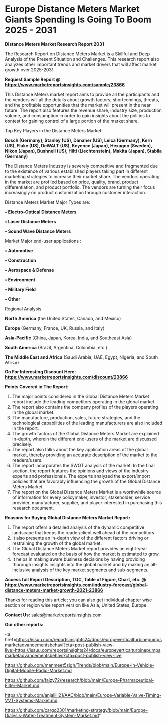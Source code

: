 # Europe Distance Meters Market Giants Spending Is Going To Boom 2025 - 2031

<strong>Distance Meters Market Research Report 2031</strong>

The Research Report on Distance Meters Market is a Skillful and Deep Analysis of the Present Situation and Challenges. This research report also analyzes other important trends and market drivers that will affect market growth over 2025-2031.

<strong>Request Sample Report @ <a href=https://www.marketreportsinsights.com/sample/23866>https://www.marketreportsinsights.com/sample/23866</a></strong>

This Distance Meters market report aims to provide all the participants and the vendors will all the details about growth factors, shortcomings, threats, and the profitable opportunities that the market will present in the near future. The report also features the revenue share, industry size, production volume, and consumption in order to gain insights about the politics to contest for gaining control of a large portion of the market share.

Top Key Players in the Distance Meters Market:

<strong>Bosch (Germany), Stanley (US), Danaher (US), Leica (Germany), Kern (US), Fluke (US), DeWALT (US), Keyence (Japan), Hexagon (Sweden), Nikon (Japan), Bushnell (US), Hilti (Liechtenstein), Makita (Japan), Stabila (Germany)</strong>

The Distance Meters Industry is severely competitive and fragmented due to the existence of various established players taking part in different marketing strategies to increase their market share. The vendors operating in the market are profiled based on price, quality, brand, product differentiation, and product portfolio. The vendors are turning their focus increasingly on product customization through customer interaction.

Distance Meters Market Major Types are:

<strong>• Electro-Optical Distance Meters

• Laser Distance Meters

• Sound Wave Distance Meters</strong>

Market Major end-user applications :

<strong>• Automotive

• Construction

• Aerospace & Defense

• Environment

• Military Field

• Other</strong>

Regional Analysis

</u><strong><b>North America</b></strong> (the United States, Canada, and Mexico)

<strong><b>Europe </b></strong>(Germany, France, UK, Russia, and Italy)

<strong><b>Asia-Pacific</b></strong> (China, Japan, Korea, India, and Southeast Asia)

<strong><b>South America</b></strong> (Brazil, Argentina, Colombia, etc.)

<strong><b>The Middle East and Africa</b></strong> (Saudi Arabia, UAE, Egypt, Nigeria, and South Africa)

<strong>Go For Interesting Discount Here: <a href=https://www.marketreportsinsights.com/discount/23866>https://www.marketreportsinsights.com/discount/23866</a></strong>

<strong>Points Covered in The Report:</strong>
<ol>
  <li>The major points considered in the Global Distance Meters Market report include the leading competitors operating in the global market.</li>
  <li>The report also contains the company profiles of the players operating in the global market.</li>
  <li>The manufacture, production, sales, future strategies, and the technological capabilities of the leading manufacturers are also included in the report.</li>
  <li>The growth factors of the Global Distance Meters Market are explained in-depth, wherein the different end-users of the market are discussed precisely.</li>
  <li>The report also talks about the key application areas of the global market, thereby providing an accurate description of the market to the readers/users.</li>
  <li>The report incorporates the SWOT analysis of the market. In the final section, the report features the opinions and views of the industry experts and professionals. The experts analyzed the export/import policies that are favorably influencing the growth of the Global Distance Meters Market.</li>
  <li>The report on the Global Distance Meters Market is a worthwhile source of information for every policymaker, investor, stakeholder, service provider, manufacturer, supplier, and player interested in purchasing this research document.</li>
</ol>
<strong>Reasons for Buying Global Distance Meters Market Report:</strong>

<ol>
  <li>The report offers a detailed analysis of the dynamic competitive landscape that keeps the reader/client well ahead of the competitors.</li>
  <li>It also presents an in-depth view of the different factors driving or restraining the growth of the global market.</li>
  <li>The Global Distance Meters Market report provides an eight-year forecast evaluated on the basis of how the market is estimated to grow.</li>
  <li>It helps in making aware business decisions by having providing thorough insights insights into the global market and by making an all-inclusive analysis of the key market segments and sub-segments.</li>
</ol>
<strong>Access full Report Description, TOC, Table of Figure, Chart, etc. @ <a href=https://www.marketreportsinsights.com/industry-forecast/global-distance-meters-market-growth-2021-23866>https://www.marketreportsinsights.com/industry-forecast/global-distance-meters-market-growth-2021-23866</a></strong>


Thanks for reading this article; you can also get individual chapter wise section or region wise report version like Asia, United States, Europe.

<strong>Contact Us:</strong>
sales@marketreportsinsights.com

<strong>Our other reports:</strong>

<a href=https://issuu.com/reportsinsights24/docs/europeverticalturbinepumpsmarketadvancementsbehavi?cta=post-publish-view-live>https://issuu.com/reportsinsights24/docs/europeverticalturbinepumpsmarketadvancementsbehavi?cta=post-publish-view-live</a>

<a href=https://github.com/manmeet5sigh/Trends/blob/main/Europe-In-Vehicle-Digital-Mobile-Radio-Market.md>https://github.com/manmeet5sigh/Trends/blob/main/Europe-In-Vehicle-Digital-Mobile-Radio-Market.md</a>

<a href=https://github.com/faizy72/research/blob/main/Europe-Pharmaceutical-Filter-Market.md>https://github.com/faizy72/research/blob/main/Europe-Pharmaceutical-Filter-Market.md</a>

<a href=https://github.com/anjaliiii21/AAC/blob/main/Europe-Variable-Valve-Timing-VVT-Systems-Market.md>https://github.com/anjaliiii21/AAC/blob/main/Europe-Variable-Valve-Timing-VVT-Systems-Market.md</a>

<a href=https://github.com/cargo2301/marketing-strategy/blob/main/Europe-Dialysis-Water-Treatment-System-Market.md>https://github.com/cargo2301/marketing-strategy/blob/main/Europe-Dialysis-Water-Treatment-System-Market.md</a>"
